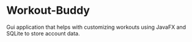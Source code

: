 # Workout-Buddy
Gui application that helps with customizing workouts using JavaFX and SQLite to store account data.
